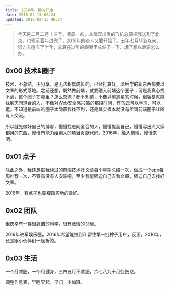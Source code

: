 ```yaml
---
title: 2016年，新的开始
date: 2016-02-13 06:24
updated: 2016-02-13 06:24
---
```


> 今天是二月二月十三号，凌晨一点，从武汉出发的飞机总算把我送到了北京，也预示着年过完了，2016年的奋斗又要开始了。去年七月毕业以来，努力去适应了半年，总算在过年的假期里总结了一下，想了想以后要怎么办。

## 0x00 技术&圈子

技术，不总结，不分享，是无法积累成长的，已经打算好，以后学的新东西都要以文章的形式落地。之前还想，既然做前端，就要融入前端这个圈子；可是我真心找不到，这个圈子在哪里？怎么交流？都不知道，不像以前追星的时候，很容易就能找到志同道合的人，不像对Web安全感兴趣的那段时间，有乌云可以学习、可以逛。不知道是前端的圈子太隐蔽我找不到，还是其实根本就没有所谓前端圈子让所有人交流。

所以就先做好自己的博客，慢慢找志同道合的人，慢慢提高自己，慢慢写出点大家都用的东西，慢慢有能力给别人的项目贡献代码。2016年，融入前端，慢慢来吧。

## 0x01 点子

除此之外，我还想把我读过的前端技术好文章每个星期总结一次，做成一个app每周推荐一次，不管有没有人安装吧，至少我能强迫自己去看文章，强迫自己去找好文章。

2016年，有点子也要脚踏实地的做好。

## 0x02 团队

很庆幸有一群很靠谱的同学，很有激情的邻居。

2016年进军娱乐圈，2016年希望能拉到和留住第一批种子用户，反正，2016年，还是跟小伙伴们一起折腾。

## 0x03 生活

一个月减肥，一个月健身，三四五月不减肥，六七八九十月徒伤悲。

调整作息表，早睡早起，早归，少加班。